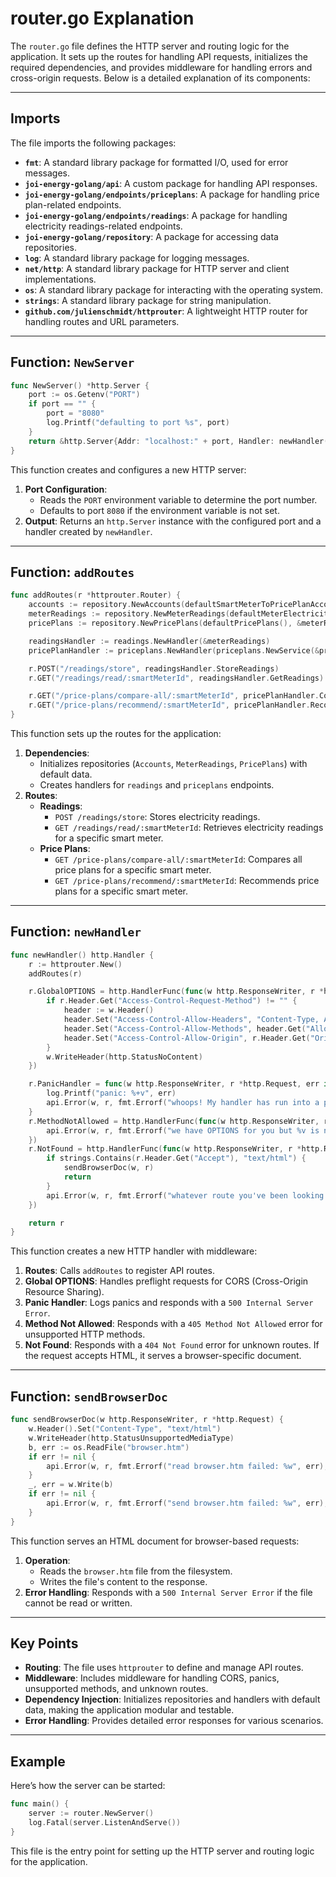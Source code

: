 # router.go Explanation

The `router.go` file defines the HTTP server and routing logic for the application. It sets up the routes for handling API requests, initializes the required dependencies, and provides middleware for handling errors and cross-origin requests. Below is a detailed explanation of its components:

---

## Imports
The file imports the following packages:
- **`fmt`**: A standard library package for formatted I/O, used for error messages.
- **`joi-energy-golang/api`**: A custom package for handling API responses.
- **`joi-energy-golang/endpoints/priceplans`**: A package for handling price plan-related endpoints.
- **`joi-energy-golang/endpoints/readings`**: A package for handling electricity readings-related endpoints.
- **`joi-energy-golang/repository`**: A package for accessing data repositories.
- **`log`**: A standard library package for logging messages.
- **`net/http`**: A standard library package for HTTP server and client implementations.
- **`os`**: A standard library package for interacting with the operating system.
- **`strings`**: A standard library package for string manipulation.
- **`github.com/julienschmidt/httprouter`**: A lightweight HTTP router for handling routes and URL parameters.

---

## Function: `NewServer`
```go
func NewServer() *http.Server {
    port := os.Getenv("PORT")
    if port == "" {
        port = "8080"
        log.Printf("defaulting to port %s", port)
    }
    return &http.Server{Addr: "localhost:" + port, Handler: newHandler()}
}
```
This function creates and configures a new HTTP server:
1. **Port Configuration**:
   - Reads the `PORT` environment variable to determine the port number.
   - Defaults to port `8080` if the environment variable is not set.
2. **Output**: Returns an `http.Server` instance with the configured port and a handler created by `newHandler`.

---

## Function: `addRoutes`
```go
func addRoutes(r *httprouter.Router) {
    accounts := repository.NewAccounts(defaultSmartMeterToPricePlanAccounts())
    meterReadings := repository.NewMeterReadings(defaultMeterElectricityReadings())
    pricePlans := repository.NewPricePlans(defaultPricePlans(), &meterReadings)

    readingsHandler := readings.NewHandler(&meterReadings)
    pricePlanHandler := priceplans.NewHandler(priceplans.NewService(&pricePlans, &accounts))

    r.POST("/readings/store", readingsHandler.StoreReadings)
    r.GET("/readings/read/:smartMeterId", readingsHandler.GetReadings)

    r.GET("/price-plans/compare-all/:smartMeterId", pricePlanHandler.CompareAll)
    r.GET("/price-plans/recommend/:smartMeterId", pricePlanHandler.Recommend)
}
```
This function sets up the routes for the application:
1. **Dependencies**:
   - Initializes repositories (`Accounts`, `MeterReadings`, `PricePlans`) with default data.
   - Creates handlers for `readings` and `priceplans` endpoints.
2. **Routes**:
   - **Readings**:
     - `POST /readings/store`: Stores electricity readings.
     - `GET /readings/read/:smartMeterId`: Retrieves electricity readings for a specific smart meter.
   - **Price Plans**:
     - `GET /price-plans/compare-all/:smartMeterId`: Compares all price plans for a specific smart meter.
     - `GET /price-plans/recommend/:smartMeterId`: Recommends price plans for a specific smart meter.

---

## Function: `newHandler`
```go
func newHandler() http.Handler {
    r := httprouter.New()
    addRoutes(r)

    r.GlobalOPTIONS = http.HandlerFunc(func(w http.ResponseWriter, r *http.Request) {
        if r.Header.Get("Access-Control-Request-Method") != "" {
            header := w.Header()
            header.Set("Access-Control-Allow-Headers", "Content-Type, Authorization")
            header.Set("Access-Control-Allow-Methods", header.Get("Allow"))
            header.Set("Access-Control-Allow-Origin", r.Header.Get("Origin"))
        }
        w.WriteHeader(http.StatusNoContent)
    })

    r.PanicHandler = func(w http.ResponseWriter, r *http.Request, err interface{}) {
        log.Printf("panic: %+v", err)
        api.Error(w, r, fmt.Errorf("whoops! My handler has run into a panic"), http.StatusInternalServerError)
    }
    r.MethodNotAllowed = http.HandlerFunc(func(w http.ResponseWriter, r *http.Request) {
        api.Error(w, r, fmt.Errorf("we have OPTIONS for you but %v is not among them", r.Method), http.StatusMethodNotAllowed)
    })
    r.NotFound = http.HandlerFunc(func(w http.ResponseWriter, r *http.Request) {
        if strings.Contains(r.Header.Get("Accept"), "text/html") {
            sendBrowserDoc(w, r)
            return
        }
        api.Error(w, r, fmt.Errorf("whatever route you've been looking for, it's not here"), http.StatusNotFound)
    })

    return r
}
```
This function creates a new HTTP handler with middleware:
1. **Routes**: Calls `addRoutes` to register API routes.
2. **Global OPTIONS**: Handles preflight requests for CORS (Cross-Origin Resource Sharing).
3. **Panic Handler**: Logs panics and responds with a `500 Internal Server Error`.
4. **Method Not Allowed**: Responds with a `405 Method Not Allowed` error for unsupported HTTP methods.
5. **Not Found**: Responds with a `404 Not Found` error for unknown routes. If the request accepts HTML, it serves a browser-specific document.

---

## Function: `sendBrowserDoc`
```go
func sendBrowserDoc(w http.ResponseWriter, r *http.Request) {
    w.Header().Set("Content-Type", "text/html")
    w.WriteHeader(http.StatusUnsupportedMediaType)
    b, err := os.ReadFile("browser.htm")
    if err != nil {
        api.Error(w, r, fmt.Errorf("read browser.htm failed: %w", err), http.StatusInternalServerError)
    }
    _, err = w.Write(b)
    if err != nil {
        api.Error(w, r, fmt.Errorf("send browser.htm failed: %w", err), http.StatusInternalServerError)
    }
}
```
This function serves an HTML document for browser-based requests:
1. **Operation**:
   - Reads the `browser.htm` file from the filesystem.
   - Writes the file's content to the response.
2. **Error Handling**: Responds with a `500 Internal Server Error` if the file cannot be read or written.

---

## Key Points
- **Routing**: The file uses `httprouter` to define and manage API routes.
- **Middleware**: Includes middleware for handling CORS, panics, unsupported methods, and unknown routes.
- **Dependency Injection**: Initializes repositories and handlers with default data, making the application modular and testable.
- **Error Handling**: Provides detailed error responses for various scenarios.

---

## Example
Here’s how the server can be started:
```go
func main() {
    server := router.NewServer()
    log.Fatal(server.ListenAndServe())
}
```

This file is the entry point for setting up the HTTP server and routing logic for the application.